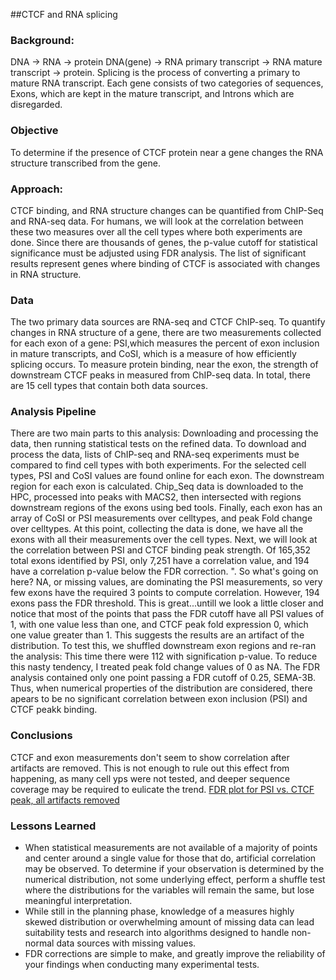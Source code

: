 ##CTCF and RNA splicing

### Background:
DNA -> RNA -> protein
DNA(gene) -> RNA primary transcript -> RNA mature transcript -> protein.
Splicing is the process of converting a primary to mature RNA transcript.
Each gene consists of two categories of sequences, Exons, which are kept in the mature transcript, and Introns which are disregarded. 


### Objective
To determine if the presence of CTCF protein near a gene changes the RNA structure transcribed from the gene. 

###  Approach:
CTCF binding, and RNA structure changes can be quantified from ChIP-Seq and RNA-seq data. For humans, we will look at the correlation between these two measures over all the cell types where both experiments are done. Since there are thousands of genes, the p-value cutoff for statistical significance must be adjusted using FDR analysis. The list of significant results represent genes where binding of CTCF is associated with changes in RNA structure.   

###  Data
The two primary data sources are RNA-seq and CTCF ChIP-seq. To quantify changes in RNA structure of a gene, there are two measurements collected for each exon of a gene: PSI,which measures the percent of exon inclusion in mature transcripts, and CoSI, which is a measure of how efficiently splicing occurs. To measure protein binding, near the exon, the strength of downstream CTCF peaks in measured from ChIP-seq data. In total, there are 15 cell types that contain both data sources.  

###  Analysis Pipeline
There are two main parts to this analysis: Downloading and processing the data, then running statistical tests on the refined data. To download and process the data, lists of ChIP-seq and RNA-seq experiments must be compared to find cell types with both experiments. For the selected cell types, PSI and CoSI values are found online for each exon. The downstream region for each exon is calculated. Chip_Seq data is downloaded to the HPC, processed into peaks with MACS2, then intersected with regions downstream regions of the exons using bed tools. Finally, each exon has an array of CoSI or PSI measurements over celltypes, and peak Fold change over celltypes. At this point, collecting the data is done, we have all the exons with all their measurements over the cell types. 
		Next, we will look at the correlation between PSI and CTCF binding peak strength.  Of 165,352 total exons identified by PSI, only 7,251 have a correlation value, and 194 have a correlation p-value below the FDR correction. ".  So what's going on here? NA, or missing values, are dominating the PSI measurements, so very few exons have the required 3 points to compute correlation. However, 194 exons pass the FDR threshold. This is great...untill we look a little closer and notice that most of the points that pass the FDR cutoff have all PSI values of 1, with one value less than one, and CTCF peak fold expression 0, which one value greater than 1. This suggests the results are an artifact of the distribution. To test this, we shuffled downstream exon regions and re-ran the analysis: This time there were 112 with signification p-value. To reduce this nasty tendency, I treated peak fold change values of 0 as NA. The FDR analysis contained only one point passing a FDR cutoff of 0.25, SEMA-3B. Thus, when numerical properties of the distribution are considered, there apears to be no significant correlation between exon inclusion (PSI) and CTCF peakk binding.  


###  Conclusions
CTCF and exon measurements don't seem to show correlation after artifacts are removed. This is not enough to rule out this effect from happening, as many cell yps were not tested, and deeper sequence coverage may be required to eulicate the trend. 
[FDR plot for PSI vs. CTCF peak, all artifacts removed](https://www.dropbox.com/s/slco6xm6tkkbije/PSI-noPeakNa-pValVsCutoff-line.png)

###  Lessons Learned
- When statistical measurements are not available of a majority of points and center around a single value for those that do, artificial correlation may be observed. To determine if your observation is determined by the numerical distribution, not some underlying effect, perform a shuffle test where the distributions for the variables will remain the same, but lose meaningful interpretation.  
- While still in the planning phase, knowledge of a measures highly skewed distribution or overwhelming amount of missing data can lead suitability tests and research into algorithms designed to handle non-normal data sources with missing values.  
- FDR corrections are simple to make, and greatly improve the reliability of your findings when conducting many experimental tests. 

